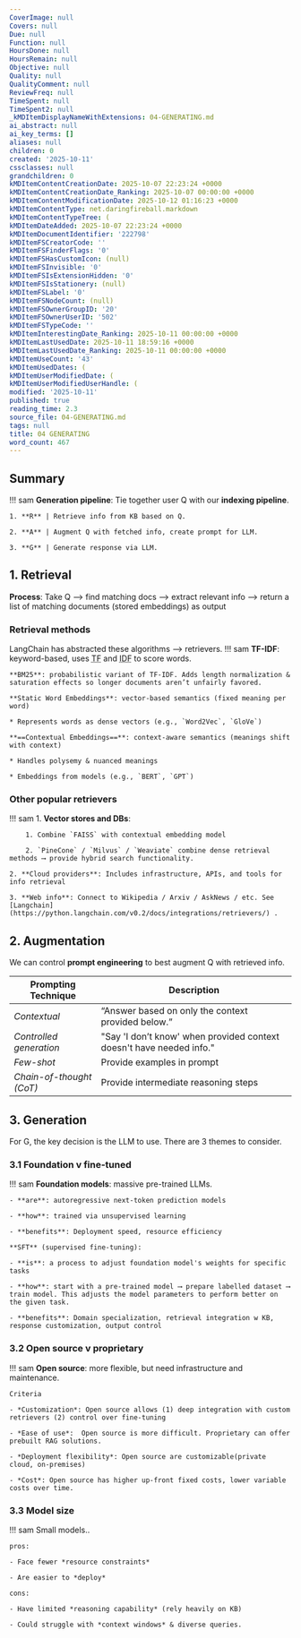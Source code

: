 ```yaml
---
CoverImage: null
Covers: null
Due: null
Function: null
HoursDone: null
HoursRemain: null
Objective: null
Quality: null
QualityComment: null
ReviewFreq: null
TimeSpent: null
TimeSpent2: null
_kMDItemDisplayNameWithExtensions: 04-GENERATING.md
ai_abstract: null
ai_key_terms: []
aliases: null
children: 0
created: '2025-10-11'
cssclasses: null
grandchildren: 0
kMDItemContentCreationDate: 2025-10-07 22:23:24 +0000
kMDItemContentCreationDate_Ranking: 2025-10-07 00:00:00 +0000
kMDItemContentModificationDate: 2025-10-12 01:16:23 +0000
kMDItemContentType: net.daringfireball.markdown
kMDItemContentTypeTree: (
kMDItemDateAdded: 2025-10-07 22:23:24 +0000
kMDItemDocumentIdentifier: '222798'
kMDItemFSCreatorCode: ''
kMDItemFSFinderFlags: '0'
kMDItemFSHasCustomIcon: (null)
kMDItemFSInvisible: '0'
kMDItemFSIsExtensionHidden: '0'
kMDItemFSIsStationery: (null)
kMDItemFSLabel: '0'
kMDItemFSNodeCount: (null)
kMDItemFSOwnerGroupID: '20'
kMDItemFSOwnerUserID: '502'
kMDItemFSTypeCode: ''
kMDItemInterestingDate_Ranking: 2025-10-11 00:00:00 +0000
kMDItemLastUsedDate: 2025-10-11 18:59:16 +0000
kMDItemLastUsedDate_Ranking: 2025-10-11 00:00:00 +0000
kMDItemUseCount: '43'
kMDItemUsedDates: (
kMDItemUserModifiedDate: (
kMDItemUserModifiedUserHandle: (
modified: '2025-10-11'
published: true
reading_time: 2.3
source_file: 04-GENERATING.md
tags: null
title: 04 GENERATING
word_count: 467
---
```


## Summary
!!! sam
    **Generation pipeline**: Tie together user Q with our **indexing pipeline**.

    1. **R** | Retrieve info from KB based on Q.

    2. **A** | Augment Q with fetched info, create prompt for LLM.

    3. **G** | Generate response via LLM.


## 1. Retrieval
**Process**: Take Q ⟶ find matching docs ⟶ extract relevant info ⟶ return a list of matching documents (stored embeddings) as output

### Retrieval methods
LangChain has abstracted these algorithms ⟶ retrievers.
!!! sam
    **TF-IDF**: keyword-based, uses <abbr title="term frequency">TF</abbr> and <abbr title="inverse document frequency">IDF</abbr> to score words.

    **BM25**: probabilistic variant of TF-IDF. Adds length normalization & saturation effects so longer documents aren’t unfairly favored.

    **Static Word Embeddings**: vector-based semantics (fixed meaning per word)

    * Represents words as dense vectors (e.g., `Word2Vec`, `GloVe`)

    **==Contextual Embeddings==**: context-aware semantics (meanings shift with context)

    * Handles polysemy & nuanced meanings

    * Embeddings from models (e.g., `BERT`, `GPT`)


### Other popular retrievers
!!! sam
    1. **Vector stores and DBs**:

        1. Combine `FAISS` with contextual embedding model

        2. `PineCone` / `Milvus` / `Weaviate` combine dense retrieval methods ⟶ provide hybrid search functionality.

    2. **Cloud providers**: Includes infrastructure, APIs, and tools for info retrieval

    3. **Web info**: Connect to Wikipedia / Arxiv / AskNews / etc. See [Langchain](https://python.langchain.com/v0.2/docs/integrations/retrievers/) .


## 2. Augmentation
We can control **prompt engineering** to best augment Q with retrieved info.

| Prompting Technique      | Description                                                          |
| ------------------------ | -------------------------------------------------------------------- |
| *Contextual*             | “Answer based on only the context provided below.”                   |
| *Controlled generation*  | "Say 'I don’t know' when provided context doesn't have needed info." |
| *Few-shot*               | Provide examples in prompt                                           |
| *Chain-of-thought (CoT)* | Provide intermediate reasoning steps                                 |

## 3. Generation

For G, the key decision is the LLM to use. There are 3 themes to consider.

### 3.1 Foundation v fine-tuned
!!! sam
    **Foundation models**: massive pre-trained LLMs.

    - **are**: autoregressive next-token prediction models

    - **how**: trained via unsupervised learning

    - **benefits**: Deployment speed, resource efficiency

    **SFT** (supervised fine-tuning): 

    - **is**: a process to adjust foundation model's weights for specific tasks

    - **how**: start with a pre-trained model ⟶ prepare labelled dataset ⟶ train model. This adjusts the model parameters to perform better on the given task.

    - **benefits**: Domain specialization, retrieval integration w KB, response customization, output control


### 3.2 Open source v proprietary
!!! sam
    **Open source**: more flexible, but need infrastructure and maintenance.

    Criteria

    - *Customization*: Open source allows (1) deep integration with custom retrievers (2) control over fine-tuning

    - *Ease of use*:  Open source is more difficult. Proprietary can offer prebuilt RAG solutions.

    - *Deployment flexibility*: Open source are customizable(private cloud, on-premises)

    - *Cost*: Open source has higher up-front fixed costs, lower variable costs over time.


### 3.3 Model size
!!! sam
    Small models..

    pros:

    - Face fewer *resource constraints*

    - Are easier to *deploy*

    cons:

    - Have limited *reasoning capability* (rely heavily on KB)

    - Could struggle with *context windows* & diverse queries.